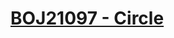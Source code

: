 # [BOJ21097 - Circle](https://www.acmicpc.net/problem/21097)
<!--tags: case work, geom, line segment intersection check, math-->
